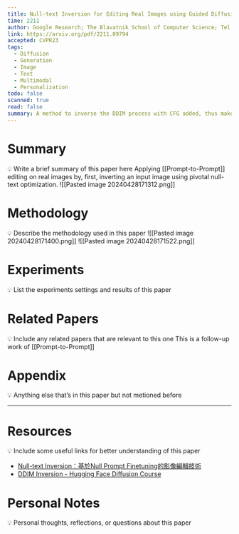 ```yaml
---
title: Null-text Inversion for Editing Real Images using Guided Diffusion Models
time: 2211
author: Google Research; The Blavatnik School of Computer Science; Tel Aviv University
link: https://arxiv.org/pdf/2211.09794
accepted: CVPR23
tags:
  - Diffusion
  - Generation
  - Image
  - Text
  - Multimodal
  - Personalization
todo: false
scanned: true
read: false
summary: A method to inverse the DDIM process with CFG added, thus makes image editting possible and with good fidelity.
---
```

# Summary
💡 Write a brief summary of this paper here
Applying [[Prompt-to-Prompt]] editing on real images by, first, inverting an input image using pivotal null-text optimization.
![[Pasted image 20240428171312.png]]
# Methodology
💡 Describe the methodology used in this paper
![[Pasted image 20240428171400.png]]
![[Pasted image 20240428171522.png]]
# Experiments
💡 List the experiments settings and results of this paper

# Related Papers
💡 Include any related papers that are relevant to this one
This is a follow-up work of [[Prompt-to-Prompt]]

# Appendix
💡 Anything else that’s in this paper but not metioned before

---
# Resources
💡 Include some useful links for better understanding of this paper
- [Null-text Inversion：基於Null Prompt Finetuning的影像編輯技術](https://zhuanlan.zhihu.com/p/622327208)
- [DDIM Inversion - Hugging Face Diffusion Course](https://huggingface.co/learn/diffusion-course/unit4/2)
# Personal Notes
💡 Personal thoughts, reflections, or questions about this paper